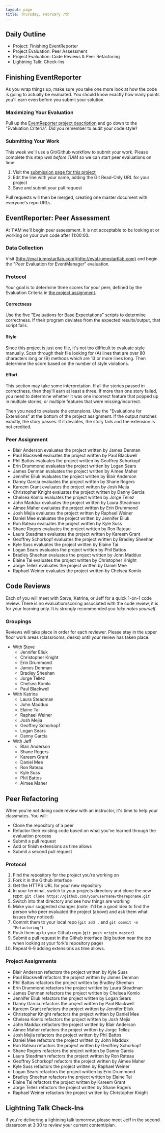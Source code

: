 ```yaml
---
layout: page
title: Thursday, February 7th
---
```


## Daily Outline

* Project: Finishing EventReporter
* Project Evaluation: Peer Assessment
* Project Evaluation: Code Reviews & Peer Refactoring
* Lightning Talk: Check-Ins

## Finishing EventReporter

As you wrap things up, make sure you take one more look at how the code is going to actually be evaluated. You should know exactly how many points you'll earn even before you submit your solution.

### Maximizing Your Evaluation

Pull up the [EventReporter project description](http://tutorials.jumpstartlab.com/projects/event_reporter.html) and go down to the "Evaluation Criteria". Did you remember to audit your code style? 

### Submitting Your Work

This week we'll use a Git/Github workflow to submit your work. Please complete this step *well before 11AM* so we can start peer evaluations on time.

1. Visit the [submission page for this project](https://github.com/gSchool/submissions/blob/master/projects/event_reporter.markdown)
2. Edit the line with your name, adding the Git Read-Only URL for your project
3. Save and submit your pull request

Pull requests will then be merged, creating one master document with everyone's repo URLs.

## EventReporter: Peer Assessment

At 11AM we'll begin peer assessment. It is not acceptable to be looking at or working on your own code after 11:00:00.

### Data Collection

Visit [http://eval.jumpstartlab.com](http://eval.jumpstartlab.com) and begin the "Peer Evaluation for EventManager" evaluation.

### Protocol

Your goal is to determine three scores for your peer, defined by the Evaluation Criteria in [the project assignment](http://tutorials.jumpstartlab.com/projects/event_reporter.html).

#### Correctness

Use the five "Evaluations for Base Expectations" scripts to determine correctness. If their program deviates from the expected results/output, that script fails.

#### Style

Since this project is just one file, it's not too difficult to evaluate style manually. Scan through their file looking for (A) lines that are over 80 characters long or (B) methods which are 13 or more lines long. Then determine the score based on the number of style violations.

#### Effort

This section may take some interpretation. If all the stories passed in correctness, then they'll earn at least a three. If more than one story failed, you need to determine whether it was one incorrect feature that popped up in multiple stories, or multiple features that were missing/incorrect.

Then you need to evaluate the extensions. Use the "Evaluations for Extensions" at the bottom of the project assignment. If the output matches exactly, the story passes. If it deviates, the story fails and the extension is not credited.

### Peer Assignment

* Blair Anderson evaluates the project written by James Denman
* Paul Blackwell evaluates the project written by Paul Blackwell
* Phil Battos evaluates the project written by Geoffrey Schorkopf
* Erin Drummond evaluates the project written by Logan Sears
* James Denman evaluates the project written by Aimee Maher
* Jennifer Eliuk evaluates the project written by Blair Anderson
* Danny Garcia evaluates the project written by Shane Rogers
* Kareem Grant evaluates the project written by Josh Mejia
* Christopher Knight evaluates the project written by Danny Garcia
* Chelsea Komlo evaluates the project written by Jorge Tellez
* John Maddux evaluates the project written by Laura Steadman
* Aimee Maher evaluates the project written by Erin Drummond
* Josh Mejia evaluates the project written by Raphael Weiner
* Daniel Mee evaluates the project written by Jennifer Eliuk
* Ron Rateau evaluates the project written by Kyle Suss
* Shane Rogers evaluates the project written by Ron Rateau
* Laura Steadman evaluates the project written by Kareem Grant
* Geoffrey Schorkopf evaluates the project written by Bradley Sheehan
* Kyle Suss evaluates the project written by Elaine Tai
* Logan Sears evaluates the project written by Phil Battos
* Bradley Sheehan evaluates the project written by John Maddux
* Elaine Tai evaluates the project written by Christopher Knight
* Jorge Tellez evaluates the project written by Daniel Mee
* Raphael Weiner evaluates the project written by Chelsea Komlo

## Code Reviews

Each of you will meet with Steve, Katrina, or Jeff for a quick 1-on-1 code review. There is no evaluation/scoring associated with the code review, it is for your learning only. It is strongly recommended you *take notes yourself*.

### Groupings

Reviews will take place in order for each reviewer. Please stay in the upper floor work areas (classrooms, desks) until your review has taken place.

* With Steve
  * Jennifer Eliuk
  * Christopher Knight
  * Erin Drummond
  * James Denman
  * Bradley Sheehan
  * Jorge Tellez
  * Chelsea Komlo
  * Paul Blackwell
* With Katrina
  * Laura Steadman
  * John Maddux
  * Elaine Tai
  * Raphael Weiner
  * Josh Mejia
  * Geoffrey Schorkopf
  * Logan Sears
  * Danny Garcia
* With Jeff
  * Blair Anderson
  * Shane Rogers
  * Kareem Grant
  * Daniel Mee
  * Ron Rateau
  * Kyle Suss
  * Phil Battos
  * Aimee Maher

## Peer Refactoring

When you're *not* doing code review with an instructor, it's time to help your classmates. You will:

* Clone the repository of a peer
* Refactor their existing code based on what you've learned through the evaluation process
* Submit a pull request
* Add or finish extensions as time allows
* Submit a second pull request

### Protocol

1. Find the repository for the project you're working on
2. Fork it in the Github interface
3. Get the HTTPS URL for your new repository
4. In your terminal, switch to your projects directory and clone the new repo: `git clone https://github.com/yourusername/thereponame.git`
5. Switch into that directory and see how things are working
6. Make your suggested changes (*note*: it'd be a good idea to find the person who peer evaluated the project (above) and ask them what issues they noticed)
7. Commit them to your local repo (`git add .` and `git commit -m "Refactoring"`)
8. Push them up to your Github repo (`git push origin master`)
9. Submit a pull request in the Github interface (big button near the top when looking at your fork's repository page)
10. Repeat 6-9 adding extensions as time allows.

### Project Assignments

* Blair Anderson refactors the project written by Kyle Suss
* Paul Blackwell refactors the project written by James Denman
* Phil Battos refactors the project written by Bradley Sheehan
* Erin Drummond refactors the project written by Laura Steadman
* James Denman refactors the project written by Chelsea Komlo
* Jennifer Eliuk refactors the project written by Logan Sears
* Danny Garcia refactors the project written by Paul Blackwell
* Kareem Grant refactors the project written by Jennifer Eliuk
* Christopher Knight refactors the project written by Daniel Mee
* Chelsea Komlo refactors the project written by Josh Mejia
* John Maddux refactors the project written by Blair Anderson
* Aimee Maher refactors the project written by Jorge Tellez
* Josh Mejia refactors the project written by Phil Battos
* Daniel Mee refactors the project written by John Maddux
* Ron Rateau refactors the project written by Geoffrey Schorkopf
* Shane Rogers refactors the project written by Danny Garcia
* Laura Steadman refactors the project written by Ron Rateau
* Geoffrey Schorkopf refactors the project written by Aimee Maher
* Kyle Suss refactors the project written by Raphael Weiner
* Logan Sears refactors the project written by Erin Drummond
* Bradley Sheehan refactors the project written by Elaine Tai
* Elaine Tai refactors the project written by Kareem Grant
* Jorge Tellez refactors the project written by Shane Rogers
* Raphael Weiner refactors the project written by Christopher Knight

## Lightning Talk Check-Ins

If you're delivering a lightning talk tomorrow, please meet Jeff in the second classroom at 3:30 to review your current content/plan.